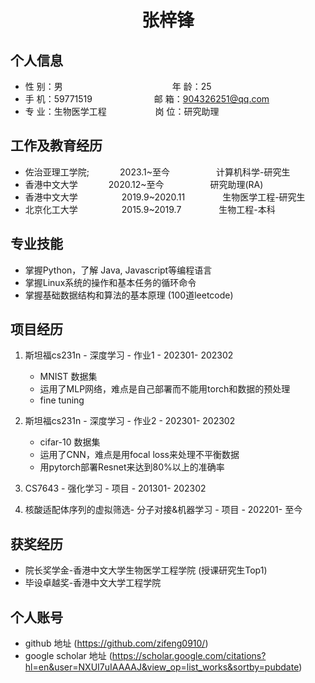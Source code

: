  <center>
     <h1>张梓锋</h1>
 </center>

## 个人信息 

* 性 别：男&emsp;&emsp;&emsp;&emsp;&emsp;&emsp;&emsp;&emsp;&emsp;&emsp;&emsp;&emsp;&ensp;年 龄：25  
* 手 机：59771519 &emsp;&emsp;&emsp;&emsp;&emsp;&emsp;&ensp;  邮 箱：904326251@qq.com    
* 专 业：生物医学工程 &emsp;&emsp;&emsp;&emsp;&emsp; 岗 位：研究助理

## 工作及教育经历
* 佐治亚理工学院;&emsp;&emsp;&emsp;&ensp;2023.1~至今&emsp;&emsp;&emsp;&emsp;&emsp; 计算机科学-研究生   
* 香港中文大学&emsp;&emsp;&emsp;&ensp;2020.12~至今&emsp;&emsp;&emsp;&emsp;&emsp; 研究助理(RA)      
* 香港中文大学&emsp;&emsp;&emsp;&emsp;&emsp;2019.9~2020.11&emsp;&emsp;&emsp;&emsp; 生物医学工程-研究生         
* 北京化工大学&emsp;&emsp;&emsp;&emsp;&emsp;2015.9~2019.7&emsp;&emsp;&emsp;&emsp; 生物工程-本科  

## 专业技能

* 掌握Python，了解 Java, Javascript等编程语言
* 掌握Linux系统的操作和基本任务的循环命令
* 掌握基础数据结构和算法的基本原理 (100道leetcode)

## 项目经历

1. 斯坦福cs231n - 深度学习 - 作业1 - 202301- 202302 
    * MNIST 数据集 
    * 运用了MLP网络，难点是自己部署而不能用torch和数据的预处理
    * fine tuning

2. 斯坦福cs231n - 深度学习 - 作业2 - 202301- 202302 
    * cifar-10 数据集 
    * 运用了CNN，难点是用focal loss来处理不平衡数据
    * 用pytorch部署Resnet来达到80%以上的准确率
3. CS7643 - 强化学习 - 项目 - 201301- 202302 
4. 核酸适配体序列的虚拟筛选- 分子对接&机器学习 - 项目 - 202201- 至今


## 获奖经历
* 院长奖学金-香港中文大学生物医学工程学院 (授课研究生Top1)
* 毕设卓越奖-香港中文大学工程学院

## 个人账号 
* github 地址 (https://github.com/zifeng0910/)
* google scholar 地址 (https://scholar.google.com/citations?hl=en&user=NXUI7uIAAAAJ&view_op=list_works&sortby=pubdate) 

<!-- ## 其他信息 
* 喜欢钻研技术 等等
* 性格开朗，喜欢跳舞，做个主持人 等等  -->
